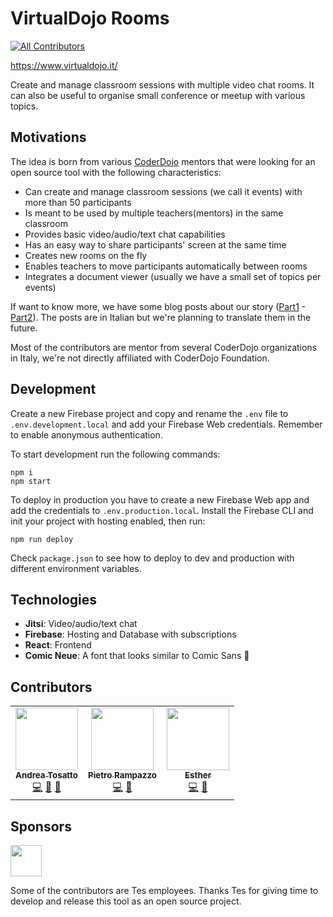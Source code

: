 # VirtualDojo Rooms
<!-- ALL-CONTRIBUTORS-BADGE:START - Do not remove or modify this section -->
[![All Contributors](https://img.shields.io/badge/all_contributors-2-orange.svg?style=flat-square)](#contributors-)
<!-- ALL-CONTRIBUTORS-BADGE:END -->
https://www.virtualdojo.it/

Create and manage classroom sessions with multiple video chat rooms. It can also be useful to organise small conference or meetup with various topics.

## Motivations
The idea is born from various [CoderDojo](https://coderdojo.com/) mentors that were looking for an open source tool with the following characteristics:

- Can create and manage classroom sessions (we call it events) with more than 50 participants
- Is meant to be used by multiple teachers(mentors) in the same classroom
- Provides basic video/audio/text chat capabilities
- Has an easy way to share participants' screen at the same time
- Creates new rooms on the fly
- Enables teachers to move participants automatically between rooms
- Integrates a document viewer (usually we have a small set of topics per events)

If want to know more, we have some blog posts about our story ([Part1](https://medium.com/@angiulina1984/tutto-quello-che-serve-sapere-per-organizzare-un-virtual-dojo-8f3e5ec45a08) - [Part2](https://medium.com/@gbonanome/virtualdojo-seconda-iterazione-4a9299bd4521)). The posts are in Italian but we're planning to translate them in the future.

Most of the contributors are mentor from several CoderDojo organizations in Italy, we're not directly affiliated with CoderDojo Foundation.

## Development
Create a new Firebase project and copy and rename the `.env` file to `.env.development.local` and add your Firebase Web credentials. Remember to enable anonymous authentication.

To start development run the following commands:

```
npm i
npm start
```

To deploy in production you have to create a new Firebase Web app and add the credentials to `.env.production.local`. Install the Firebase CLI and init your project with hosting enabled, then run:

```
npm run deploy
```

Check `package.json` to see how to deploy to dev and production with different environment variables.

## Technologies

- **Jitsi**: Video/audio/text chat
- **Firebase**: Hosting and Database with subscriptions
- **React**: Frontend
- **Comic Neue**: A font that looks similar to Comic Sans 🎨

## Contributors

<!-- ALL-CONTRIBUTORS-LIST:START - Do not remove or modify this section -->
<!-- prettier-ignore-start -->
<!-- markdownlint-disable -->
<table>
  <tr>
    <td align="center"><a href="https://github.com/andtos90"><img src="https://avatars2.githubusercontent.com/u/2692166?v=4" width="100px;" alt=""/><br /><sub><b>Andrea Tosatto</b></sub></a><br /><a href="https://github.com/virtualdojo/virtualdojo-rooms/commits?author=andtos90" title="Code">💻</a> <a href="https://github.com/virtualdojo/virtualdojo-rooms/commits?author=andtos90" title="Documentation">📖</a> <a href="#design-andtos90" title="Design">🎨</a></td>
    <td align="center"><a href="https://peterampazzo.com"><img src="https://avatars0.githubusercontent.com/u/4621567?v=4" width="100px;" alt=""/><br /><sub><b>Pietro Rampazzo</b></sub></a><br /><a href="https://github.com/virtualdojo/virtualdojo-rooms/commits?author=peterampazzo" title="Code">💻</a> <a href="#ideas-peterampazzo" title="Ideas, Planning, & Feedback">🤔</a></td>
    <td align="center"><a href="https://github.com/esthercodes"><img src="https://avatars2.githubusercontent.com/u/8407403?v=4" width="100px;" alt=""/><br /><sub><b>Esther</b></sub></a><br /><a href="https://github.com/virtualdojo/virtualdojo-rooms/commits?author=esthercodes" title="Code">💻</a> <a href="#design-esthercodes" title="Design">🎨</a></td>
  </tr>
</table>

<!-- markdownlint-enable -->
<!-- prettier-ignore-end -->
<!-- ALL-CONTRIBUTORS-LIST:END -->
## Sponsors

<a href="https://www.tes.com"><img src="https://www.tes.com/logo.svg?variation=black" height="50px" /></a>

Some of the contributors are Tes employees. Thanks Tes for giving time to develop and release this tool as an open source project.

